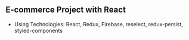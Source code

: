 ## E-commerce Project with React

- Using Technologies: React, Redux, Firebase, reselect, redux-persist, styled-components

